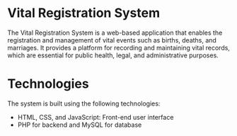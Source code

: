 # Vital Registration System
The Vital Registration System is a web-based application that enables the registration and management of vital events such as births, deaths, and marriages. It provides a platform for recording and maintaining vital records, which are essential for public health, legal, and administrative purposes.
# Technologies
The system is built using the following technologies:

- HTML, CSS, and JavaScript: Front-end user interface
- PHP for backend and MySQL for database 
